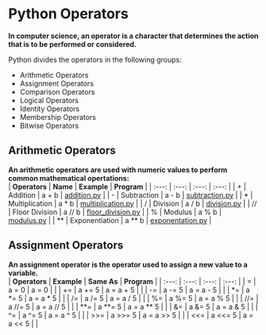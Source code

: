 # Python Operators

**In computer science, an operator is a character that determines the action that is to be performed or considered.**

Python divides the operators in the following groups:
* Arithmetic Operators
* Assignment Operators
* Comparison Operators
* Logical Operators
* Identity Operators
* Membership Operators
* Bitwise Operators

## Arithmetic Operators
**An arithmetic operators are used with numeric values to perform common mathematical opertations:** <br>
| **Operators** | **Name** | **Example** | **Program** |
| :---: | :---: | :---: | :---: |
| + | Addition | a + b | [addition.py](https://github.com/bishtanuj/python/blob/main/Operators/addition.py) |
| - | Subtraction | a - b | [subtraction.py](https://github.com/bishtanuj/python/blob/main/Operators/subtraction.py) |
| * | Multiplication | a * b | [multiplication.py](https://github.com/bishtanuj/python/blob/main/Operators/multiplication.py) |
| / | Division | a / b | [division.py](https://github.com/bishtanuj/python/blob/main/Operators/division.py) |
| // | Floor Division | a // b | [floor_division.py](https://github.com/bishtanuj/python/blob/main/Operators/floor_division.py) |
| % | Modulus | a % b | [modulus.py](https://github.com/bishtanuj/python/blob/main/Operators/modulus.py) |
| ** | Exponentiation | a ** b | [exponentation.py](https://github.com/bishtanuj/python/blob/main/Operators/exponentation.py) |

## Assignment Operators
**An assignment operator is the operator used to assign a new value to a variable.** <br>
| **Operators** | **Example** | **Same As** | **Program** |
| :---: | :---: | :---: | :---: |
| = | a = 0 | a = 0 | |
| += | a += 5 | a = a + 5 | |
| -= | a -= 5 | a = a - 5 | |
| *= | a *= 5 | a = a * 5 | | 
| /= | a /= 5 | a = a / 5 | |
| %= | a %= 5 | a = a % 5 | |
| //= | a //= 5 | a = a // 5 | |
| **= | a **= 5 | a = a ** 5 | |
| &= | a &= 5 | a = a & 5 | |
| ^= | a ^= 5 | a = a ^ 5 | |
| >>= | a >>= 5 | a = a >> 5 | |
| <<= | a <<= 5 | a = a << 5 | |
